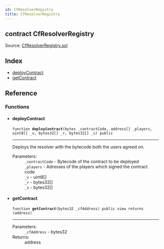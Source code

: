 ```yaml
---
id: CfResolverRegistry
title: CfResolverRegistry
---
```


<div class="contract-doc"><div class="contract"><h2 class="contract-header"><span class="contract-kind">contract</span> CfResolverRegistry</h2><div class="source">Source: <a href="git+https://github.com/DecenterApps/MatchChannels/blob/v1.0.0/contracts/CfResolverRegistry.sol" target="_blank">CfResolverRegistry.sol</a></div></div><div class="index"><h2>Index</h2><ul><li><a href="CfResolverRegistry.html#deployContract">deployContract</a></li><li><a href="CfResolverRegistry.html#getContract">getContract</a></li></ul></div><div class="reference"><h2>Reference</h2><div class="functions"><h3>Functions</h3><ul><li><div class="item function"><span id="deployContract" class="anchor-marker"></span><h4 class="name">deployContract</h4><div class="body"><code class="signature">function <strong>deployContract</strong><span>(bytes _contractCode, address[] _players, uint8[] _v, bytes32[] _r, bytes32[] _s) </span><span>public </span></code><hr/><div class="description"><p>Deploys the resolver with the bytecode both the users agreed on.</p></div><dl><dt><span class="label-parameters">Parameters:</span></dt><dd><div><code>_contractCode</code> - Bytecode of the contract to be deployed</div><div><code>_players</code> - Adresses of the players which signed the contract code</div><div><code>_v</code> - uint8[]</div><div><code>_r</code> - bytes32[]</div><div><code>_s</code> - bytes32[]</div></dd></dl></div></div></li><li><div class="item function"><span id="getContract" class="anchor-marker"></span><h4 class="name">getContract</h4><div class="body"><code class="signature">function <strong>getContract</strong><span>(bytes32 _cfAddress) </span><span>public </span><span>view </span><span>returns  (address) </span></code><hr/><dl><dt><span class="label-parameters">Parameters:</span></dt><dd><div><code>_cfAddress</code> - bytes32</div></dd><dt><span class="label-return">Returns:</span></dt><dd>address</dd></dl></div></div></li></ul></div></div></div>
